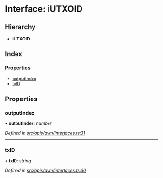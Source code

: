 # Interface: iUTXOID

## Hierarchy

- **iUTXOID**

## Index

### Properties

- [outputIndex](avm_interfaces.iutxoid#outputindex)
- [txID](avm_interfaces.iutxoid#txid)

## Properties

### outputIndex

• **outputIndex**: _number_

_Defined in [src/apis/avm/interfaces.ts:31](https://github.com/chain4travel/caminojs/blob/3883166/src/apis/avm/interfaces.ts#L31)_

---

### txID

• **txID**: _string_

_Defined in [src/apis/avm/interfaces.ts:30](https://github.com/chain4travel/caminojs/blob/3883166/src/apis/avm/interfaces.ts#L30)_
